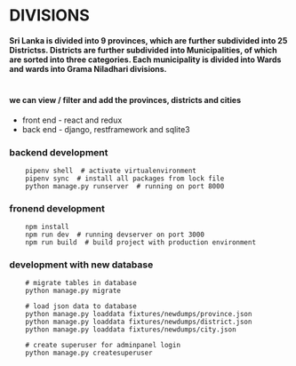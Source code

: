 # DIVISIONS

#### Sri Lanka is divided into 9 provinces, which are further subdivided into 25 Districtss. Districts are further subdivided into Municipalities, of which are sorted into three categories. Each municipality is divided into Wards and wards into Grama Niladhari divisions.
#

#### we can view / filter and add the provinces, districts and cities

- front end - react and redux
- back end - django, restframework and sqlite3

### backend development
```
    pipenv shell  # activate virtualenvironment
    pipenv sync  # install all packages from lock file
    python manage.py runserver  # running on port 8000
```

### fronend development
```
    npm install
    npm run dev  # running devserver on port 3000
    npm run build  # build project with production environment
```


### development with new database
```
    # migrate tables in database
    python manage.py migrate

    # load json data to database
    python manage.py loaddata fixtures/newdumps/province.json
    python manage.py loaddata fixtures/newdumps/district.json
    python manage.py loaddata fixtures/newdumps/city.json

    # create superuser for adminpanel login
    python manage.py createsuperuser 
```